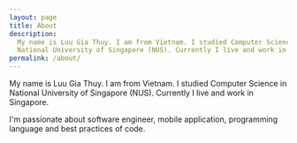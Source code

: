 ```yaml
---
layout: page
title: About
description:
  My name is Luu Gia Thuy. I am from Vietnam. I studied Computer Science in 
  National University of Singapore (NUS). Currently I live and work in Singapore.
permalink: /about/
---
```


My name is Luu Gia Thuy. I am from Vietnam. I studied Computer Science in National University of Singapore (NUS). Currently I live and work in Singapore.

I'm passionate about software engineer, mobile application, programming language and best practices of code.
